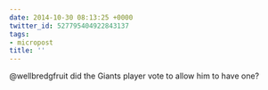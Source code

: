 ```yaml
---
date: 2014-10-30 08:13:25 +0000
twitter_id: 527795404922843137
tags:
- micropost
title: ''
---
```


@wellbredgfruit did the Giants player vote to allow him to have one?
